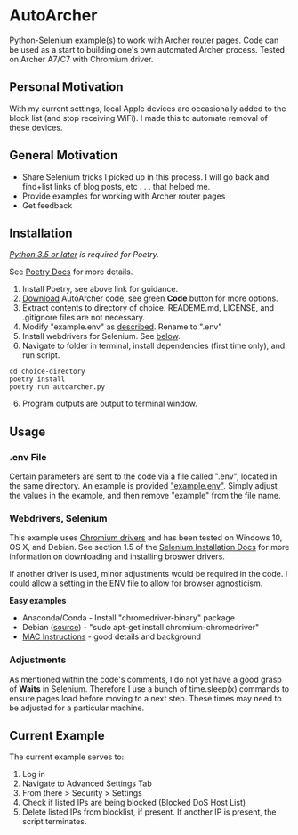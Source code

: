 # AutoArcher
Python-Selenium example(s) to work with Archer router pages. Code can be used as a start to building one's own automated Archer process. Tested on Archer A7/C7 with Chromium driver.


## Personal Motivation
With my current settings, local Apple devices are occasionally added to the block list (and stop receiving WiFi). I made this to automate removal of these devices.

## General Motivation
* Share Selenium tricks I picked up in this process. I will go back and find+list links of blog posts, etc . . . that helped me.
* Provide examples for working with Archer router pages
* Get feedback

## Installation
*[Python 3.5 or later](https://wiki.python.org/moin/BeginnersGuide/Download) is required for Poetry.* 

See [Poetry Docs](https://python-poetry.org/docs/) for more details.

1. Install Poetry, see above link for guidance.
2. [Download](https://github.com/NBPub/AutoArcher/archive/refs/heads/main.zip) AutoArcher code, see green **Code** button for more options.
3. Extract contents to directory of choice. READEME.md, LICENSE, and .gitignore files are not necessary.
4. Modify "example.env" as [described](https://github.com/NBPub/AutoArcher#env-file). Rename to ".env"
5. Install webdrivers for Selenium. See [below](https://github.com/NBPub/AutoArcher#webdrivers-selenium).
6. Navigate to folder in terminal, install dependencies (first time only), and run script.

```
cd choice-directory
poetry install
poetry run autoarcher.py
```
6. Program outputs are output to terminal window.

## Usage

### .env File
Certain parameters are sent to the code via a file called ".env", located in the same directory. An example is provided ["example.env"](https://github.com/NBPub/AutoArcher/blob/main/example.env). Simply adjust the values in the example, and then remove "example" from the file name.

### Webdrivers, Selenium
This example uses [Chromium drivers](https://sites.google.com/chromium.org/driver/) and has been tested on Windows 10, OS X, and Debian. See section 1.5 of the [Selenium Installation Docs](https://selenium-python.readthedocs.io/installation.html) for more information on downloading and installing broswer drivers. 

If another driver is used, minor adjustments would be required in the code. I could allow a setting in the ENV file to allow for browser agnosticism.

**Easy examples**
* Anaconda/Conda - Install "chromedriver-binary" package
* Debian ([source](https://ivanderevianko.com/2020/01/selenium-chromedriver-for-raspberrypi)) - "sudo apt-get install chromium-chromedriver" 
* [MAC Instructions](https://www.swtestacademy.com/install-chrome-driver-on-mac/) - good details and background

### Adjustments
As mentioned within the code's comments, I do not yet have a good grasp of **Waits** in Selenium. Therefore I use a bunch of time.sleep(x) commands to ensure pages load before moving to a next step. These times may need to be adjusted for a particular machine.


## Current Example
The current example serves to:
1. Log in
2. Navigate to Advanced Settings Tab
3. From there > Security > Settings
4. Check if listed IPs are being blocked (Blocked DoS Host List)
5. Delete listed IPs from blocklist, if present. If another IP is present, the script terminates.
